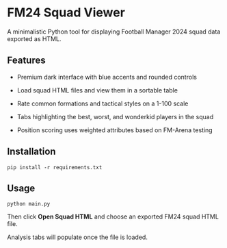 # FM24 Squad Viewer

A minimalistic Python tool for displaying Football Manager 2024 squad data exported as HTML.

## Features
- Premium dark interface with blue accents and rounded controls
- Load squad HTML files and view them in a sortable table

- Rate common formations and tactical styles on a 1-100 scale
- Tabs highlighting the best, worst, and wonderkid players in the squad
- Position scoring uses weighted attributes based on FM-Arena testing


## Installation
```
pip install -r requirements.txt
```

## Usage
```
python main.py
```
Then click **Open Squad HTML** and choose an exported FM24 squad HTML file.

Analysis tabs will populate once the file is loaded.

